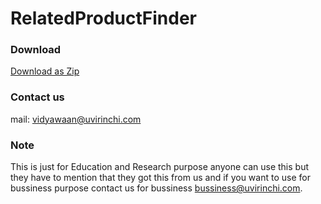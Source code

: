 # RelatedProductFinder

### Download
[Download as Zip](https://github.com/virinchi16/Vidyawaan-Analyzer/archive/master.zip)

### Contact us
mail: vidyawaan@uvirinchi.com

### Note
This is just for Education and Research purpose anyone can use this but they have to mention that they got this from us and if you want to use for bussiness purpose contact us for bussiness [bussiness@uvirinchi.com](mailto:bussiness@uvirinchi.com).
